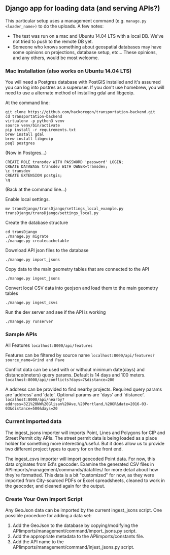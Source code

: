 ## Django app for loading data (and serving APIs?)

This particular setup uses a management command (e.g. `manage.py <loader_name>)` to do the uploads.  A few notes:

* The test was run on a mac and Ubuntu 14.04 LTS with a local DB.  We've not tried to push to the remote DB yet.
* Someone who knows something about geospatial databases may have some opinions on projections, database setup, etc...  These opinions, and any others, would be most welcome.


### Mac Installation (also works on Ubuntu 14.04 LTS)

You will need a Postgres database with PostGIS installed and it's assumed you can log into postres as a superuser.  If you don't use homebrew, you will need to use a alternate method of installing gdal and libgeoip.

At the command line:
```
git clone https://github.com/hackoregon/transportation-backend.git
cd transportation-backend
virtualenv -p python3 venv
source venv/bin/activate
pip install -r requirements.txt
brew install gdal
brew install libgeoip
psql postgres
```
    
(Now in Postgres...)
```
CREATE ROLE transdev WITH PASSWORD 'password' LOGIN;
CREATE DATABASE transdev WITH OWNER=transdev;
\c transdev
CREATE EXTENSION postgis;
\q
```

(Back at the command line...)

Enable local settings. 

```
mv transDjango/transDjango/settings_local_example.py transDjango/transDjango/settings_local.py
```

Create the database structure
```
cd transDjango
./manage.py migrate
./manage.py createcachetable
```

Download API json files to the database

`./manage.py import_jsons`

Copy data to the main geometry tables that are connected to the API

`./manage.py ingest_jsons`

Convert local CSV data into geojson and load them to the main geometry tables

`./manage.py ingest_csvs`

Run the dev server and see if the API is working

`./manage.py runserver`

### Sample APIs

All Features
`localhost:8000/api/features`

Features can be filtered by source name
`localhost:8000/api/features?source_name=Grind and Pave`

Conflict data can be used with or without minimum date(days) and distance(meters) query params.  Default is 14 days and 100 meters.
`localhost:8000/api/conflicts?days=7&distance=200`

A address can be provided to find nearby projects.  Required query params are 'address' and 'date'.  Optional params are 'days' and 'distance'.
`localhost:8000/api/nearby?address=321%20NW%20Glisan%20Ave,%20Portland,%20OR&date=2016-03-03&distance=500&days=20`

### Current imported data

The ingest_jsons importer will imports Point, Lines and Polygons for CIP and Street Permit city APIs.  The street permit data is being loaded as a place holder for something more interesting/useful.  But it does allow us to provide two different project types to query for on the front end.  

The ingest_csvs importer will import geocoded Point data. For now, this data orginates from Ed's geocoder.  Examine the generated CSV files in APIimports/management/commands/datafiles/ for more detail about how they're formatted. This data is a bit "customized" for now, as they were imported from City-sourced PDFs or Excel spreadsheets, cleaned to work in the geocoder, and cleaned again for the output.  

### Create Your Own Import Script

Any GeoJson data can be imported by the current ingest_jsons script.  One possible procedure for adding a data set:

1. Add the GeoJson to the database by copying/modifying the APIimports/management/command/import_jsons.py script.
2. Add the appropriate metadata to the APIimports/constants file.
3. Add the API name to the APIimports/management/command/injest_jsons.py script.